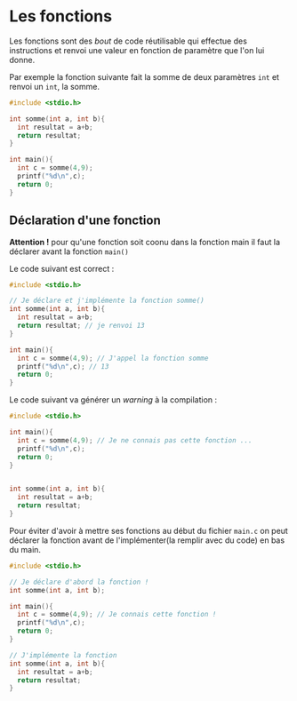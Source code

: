 # Les fonctions
Les fonctions sont des *bout* de code réutilisable qui effectue des instructions et renvoi une valeur en fonction de paramètre que l'on lui donne.

Par exemple la fonction suivante fait la somme de deux paramètres `int` et renvoi un `int`, la somme.

```c
#include <stdio.h>

int somme(int a, int b){
  int resultat = a+b;
  return resultat;
}

int main(){
  int c = somme(4,9);
  printf("%d\n",c);
  return 0;
}
```

## Déclaration d'une fonction
**Attention !** pour qu'une fonction soit coonu dans la fonction main il faut la déclarer avant la fonction `main()`

Le code suivant est correct :
```c
#include <stdio.h>

// Je déclare et j'implémente la fonction somme()
int somme(int a, int b){
  int resultat = a+b;
  return resultat; // je renvoi 13
}

int main(){
  int c = somme(4,9); // J'appel la fonction somme
  printf("%d\n",c); // 13
  return 0;
}
```
Le code suivant va générer un *warning* à la compilation :
```c
#include <stdio.h>

int main(){
  int c = somme(4,9); // Je ne connais pas cette fonction ...
  printf("%d\n",c);
  return 0;
}


int somme(int a, int b){
  int resultat = a+b;
  return resultat;
}
```

Pour éviter d'avoir à mettre ses fonctions au début du fichier `main.c` on peut déclarer la fonction avant de l'implémenter(la remplir avec du code) en bas du main.
```c
#include <stdio.h>

// Je déclare d'abord la fonction !
int somme(int a, int b);

int main(){
  int c = somme(4,9); // Je connais cette fonction !
  printf("%d\n",c);
  return 0;
}

// J'implémente la fonction
int somme(int a, int b){
  int resultat = a+b;
  return resultat;
}
```